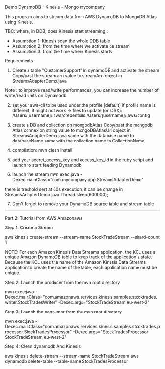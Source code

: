 
Demo DynamoDB - Kinesis - Mongo
mycompany

This program aims to stream data from AWS DynamoDB to MongoDB Atlas using Kinesis. 

TBC: where, in DDB, does Kinesis start streaming : 
- Assumption 1: Kinesis scan the whole DDB table 
- Assumption 2: from the time where we activate de stream 
- Assumption 3: from the time where Kinesis starts

Requirements :
 
1. Create a table "CustomerSupport" in dynamoDB and activate the stream 
Copy/past the stream arn value to streamArn object in StreamsAdapterDemo.java

Note : to improve read/write performances, you can increase the number of write/read units on Dynamodb

2. set your aws-cli to be used under the profile [default]
if profile name is different, it might not work
-> files to update (on OSX):
/Users/[username]/.aws/credentials
/Users/[username]/.aws/config

3. create a DB and collection on mongodbAtlas
Copy/past the mongodb Atlas connexion string value to mongoDBAtlasUrl object in StreamsAdapterDemo.java
same with the database name to databaseName
same with the collection name to CollectionName

4. compilation: mvn clean install 

5. add your secret_access_key and access_key_id in the ruby script and launch to start feeding Dynamodb 

6. launch the stream
mvn exec:java -Dexec.mainClass="com.mycompany.app.StreamsAdapterDemo"

there is treshold sert at 60s execution, it can be change in StreamsAdapterDemo.java Thread.sleep(600000);

7. Don't forget to remove your DynamoDB source table and stream table
-----

Part 2: Tutorial from AWS 
Amazonaws

Step 1: Create a Stream

aws kinesis create-stream --stream-name StockTradeStream --shard-count 1

NOTE:
For each Amazon Kinesis Data Streams application, the KCL uses a unique Amazon DynamoDB table to keep track of the application's state. 
Because the KCL uses the name of the Amazon Kinesis Data Streams application to create the name of the table, each application name must be unique.

Step 2: Launch the producer from the mvn root directory 

mvn exec:java -Dexec.mainClass="com.amazonaws.services.kinesis.samples.stocktrades.writer.StockTradesWriter" -Dexec.args="StockTradeStream eu-west-2"

Step 3: Launch the consumer from the mvn root directory

mvn exec:java -Dexec.mainClass="com.amazonaws.services.kinesis.samples.stocktrades.processor.StockTradesProcessor" -Dexec.args="StockTradesProcessor StockTradeStream eu-west-2"


Step 4: Clean dynamodb And Kinesis 

aws kinesis delete-stream --stream-name StockTradeStream
aws dynamodb delete-table --table-name StockTradesProcessor